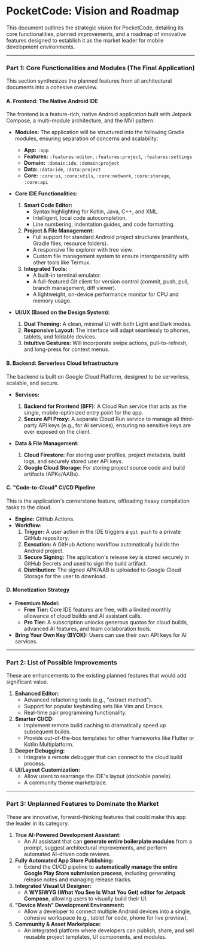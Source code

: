 # PocketCode: Vision and Roadmap

This document outlines the strategic vision for PocketCode, detailing its core functionalities, planned improvements, and a roadmap of innovative features designed to establish it as the market leader for mobile development environments.

---

### **Part 1: Core Functionalities and Modules (The Final Application)**

This section synthesizes the planned features from all architectural documents into a cohesive overview.

#### **A. Frontend: The Native Android IDE**

The frontend is a feature-rich, native Android application built with Jetpack Compose, a multi-module architecture, and the MVI pattern.

*   **Modules:** The application will be structured into the following Gradle modules, ensuring separation of concerns and scalability:
    *   **App:** `:app`
    *   **Features:** `:features:editor`, `:features:project`, `:features:settings`
    *   **Domain:** `:domain:ide`, `:domain:project`
    *   **Data:** `:data:ide`, `:data:project`
    *   **Core:** `:core:ui`, `:core:utils`, `:core:network`, `:core:storage`, `:core:api`

*   **Core IDE Functionalities:**
    1.  **Smart Code Editor:**
        *   Syntax highlighting for Kotlin, Java, C++, and XML.
        *   Intelligent, local code autocompletion.
        *   Line numbering, indentation guides, and code formatting.
    2.  **Project & File Management:**
        *   Full support for standard Android project structures (manifests, Gradle files, resource folders).
        *   A responsive file explorer with tree view.
        *   Custom file management system to ensure interoperability with other tools like Termux.
    3.  **Integrated Tools:**
        *   A built-in terminal emulator.
        *   A full-featured Git client for version control (commit, push, pull, branch management, diff viewer).
        *   A lightweight, on-device performance monitor for CPU and memory usage.

*   **UI/UX (Based on the Design System):**
    1.  **Dual Theming:** A clean, minimal UI with both Light and Dark modes.
    2.  **Responsive Layout:** The interface will adapt seamlessly to phones, tablets, and foldable devices.
    3.  **Intuitive Gestures:** Will incorporate swipe actions, pull-to-refresh, and long-press for context menus.

#### **B. Backend: Serverless Cloud Infrastructure**

The backend is built on Google Cloud Platform, designed to be serverless, scalable, and secure.

*   **Services:**
    1.  **Backend for Frontend (BFF):** A Cloud Run service that acts as the single, mobile-optimized entry point for the app.
    2.  **Secure API Proxy:** A separate Cloud Run service to manage all third-party API keys (e.g., for AI services), ensuring no sensitive keys are ever exposed on the client.

*   **Data & File Management:**
    1.  **Cloud Firestore:** For storing user profiles, project metadata, build logs, and securely stored user API keys.
    2.  **Google Cloud Storage:** For storing project source code and build artifacts (APKs/AABs).

#### **C. "Code-to-Cloud" CI/CD Pipeline**

This is the application's cornerstone feature, offloading heavy compilation tasks to the cloud.

*   **Engine:** GitHub Actions.
*   **Workflow:**
    1.  **Trigger:** A user action in the IDE triggers a `git push` to a private GitHub repository.
    2.  **Execution:** A GitHub Actions workflow automatically builds the Android project.
    3.  **Secure Signing:** The application's release key is stored securely in GitHub Secrets and used to sign the build artifact.
    4.  **Distribution:** The signed APK/AAB is uploaded to Google Cloud Storage for the user to download.

#### **D. Monetization Strategy**

*   **Freemium Model:**
    *   **Free Tier:** Core IDE features are free, with a limited monthly allowance of cloud builds and AI assistant calls.
    *   **Pro Tier:** A subscription unlocks generous quotas for cloud builds, advanced AI features, and team collaboration tools.
*   **Bring Your Own Key (BYOK):** Users can use their own API keys for AI services.

---

### **Part 2: List of Possible Improvements**

These are enhancements to the existing planned features that would add significant value.

1.  **Enhanced Editor:**
    *   Advanced refactoring tools (e.g., "extract method").
    *   Support for popular keybinding sets like Vim and Emacs.
    *   Real-time pair programming functionality.
2.  **Smarter CI/CD:**
    *   Implement remote build caching to dramatically speed up subsequent builds.
    *   Provide out-of-the-box templates for other frameworks like Flutter or Kotlin Multiplatform.
3.  **Deeper Debugging:**
    *   Integrate a remote debugger that can connect to the cloud build process.
4.  **UI/Layout Customization:**
    *   Allow users to rearrange the IDE's layout (dockable panels).
    *   A community theme marketplace.

---

### **Part 3: Unplanned Features to Dominate the Market**

These are innovative, forward-thinking features that could make this app the leader in its category.

1.  **True AI-Powered Development Assistant:**
    *   An AI assistant that can **generate entire boilerplate modules** from a prompt, suggest architectural improvements, and perform automated AI-driven code reviews.
2.  **Fully Automated App Store Publishing:**
    *   Extend the CI/CD pipeline to **automatically manage the entire Google Play Store submission process**, including generating release notes and managing release tracks.
3.  **Integrated Visual UI Designer:**
    *   A **WYSIWYG (What You See Is What You Get) editor for Jetpack Compose**, allowing users to visually build their UI.
4.  **"Device Mesh" Development Environment:**
    *   Allow a developer to connect multiple Android devices into a single, cohesive workspace (e.g., tablet for code, phone for live preview).
5.  **Community & Asset Marketplace:**
    *   An integrated platform where developers can publish, share, and sell reusable project templates, UI components, and modules.
